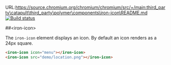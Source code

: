 URL:https://source.chromium.org/chromium/chromium/src/+/main:third_party\catapult\third_party\polymer\components\iron-icon\README.md
[![Build status](https://travis-ci.org/PolymerElements/iron-icon.svg?branch=master)](https://travis-ci.org/PolymerElements/iron-icon)

##&lt;iron-icon&gt;

The `iron-icon` element displays an icon. By default an icon renders as a 24px square.

<!---
```
<custom-element-demo>
  <template>
    <script src="../webcomponentsjs/webcomponents-lite.js"></script>
    <link rel="import" href="../iron-icons/iron-icons.html">
    <link rel="import" href="iron-icon.html">
    <next-code-block></next-code-block>
  </template>
</custom-element-demo>
```
-->
```html
<iron-icon icon="menu"></iron-icon>
<iron-icon src="demo/location.png"></iron-icon>
```
